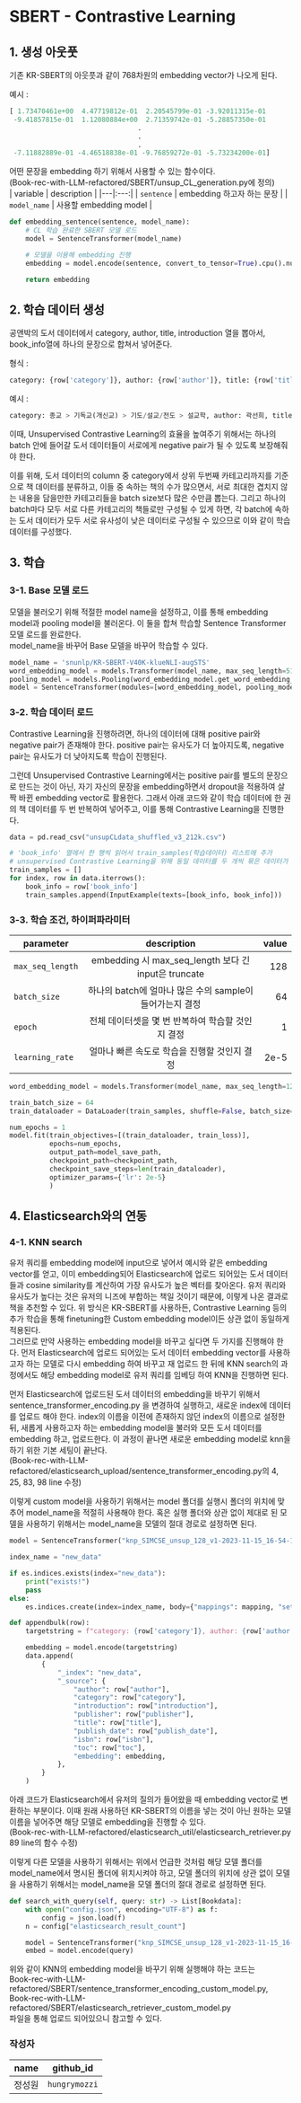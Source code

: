 # SBERT - Contrastive Learning
## 1. 생성 아웃풋
기존 KR-SBERT의 아웃풋과 같이 768차원의 embedding vector가 나오게 된다.

예시 :
```python
[ 1.73470461e+00  4.47719812e-01  2.20545799e-01 -3.92011315e-01
 -9.41857815e-01  1.12080884e+00  2.71359742e-01 -5.28857350e-01
                                .
                                .
                                .
 -7.11882889e-01 -4.46518838e-01 -9.76859272e-01 -5.73234200e-01]
```

어떤 문장을 embedding 하기 위해서 사용할 수 있는 함수이다.   
(Book-rec-with-LLM-refactored/SBERT/unsup_CL_generation.py에 정의)   
| variable | description |
|---|:---:|
| `sentence` | embedding 하고자 하는 문장 |
| `model_name` | 사용할 embedding model |

```python
def embedding_sentence(sentence, model_name):
    # CL 학습 완료한 SBERT 모델 로드
    model = SentenceTransformer(model_name)

    # 모델을 이용해 embedding 진행
    embedding = model.encode(sentence, convert_to_tensor=True).cpu().numpy()

    return embedding
```

## 2. 학습 데이터 생성
공앤박의 도서 데이터에서 category, author, title, introduction 열을 뽑아서, book_info열에 하나의 문장으로 합쳐서 넣어준다.

형식 :
```python    
category: {row['category']}, author: {row['author']}, title: {row['title']}, introduction: {row['introduction']}
```

예시 :
```python
category: 종교 > 기독교(개신교) > 기도/설교/전도 > 설교학, author: 곽선희, title: 참회의 은총(설교집 11), introduction: 이 책은 일반인들이 기독교에 대해 이해할 수 있는 교양서이다.
```

이때, Unsupervised Contrastive Learning의 효율을 높여주기 위해서는 하나의 batch 안에 들어갈 도서 데이터들이 서로에게 negative pair가 될 수 있도록 보장해줘야 한다.

이를 위해, 도서 데이터의 column 중 category에서 상위 두번째 카테고리까지를 기준으로 책 데이터를 분류하고, 이들 중 속하는 책의 수가 많으면서, 서로 최대한 겹치지 않는 내용을 담을만한 카테고리들을 batch size보다 많은 수만큼 뽑는다. 그리고 하나의 batch마다 모두 서로 다른 카테고리의 책들로만 구성될 수 있게 하면, 각 batch에 속하는 도서 데이터가 모두 서로 유사성이 낮은 데이터로 구성될 수 있으므로 이와 같이 학습 데이터를 구성했다.

## 3. 학습
### 3-1. Base 모델 로드
모델을 불러오기 위해 적절한 model name을 설정하고, 이를 통해 embedding model과 pooling model을 불러온다.
이 둘을 합쳐 학습할 Sentence Transformer 모델 로드를 완료한다.   
model_name을 바꾸어 Base 모델을 바꾸어 학습할 수 있다.
```python
model_name = 'snunlp/KR-SBERT-V40K-klueNLI-augSTS'
word_embedding_model = models.Transformer(model_name, max_seq_length=512)
pooling_model = models.Pooling(word_embedding_model.get_word_embedding_dimension())
model = SentenceTransformer(modules=[word_embedding_model, pooling_model])
```

### 3-2. 학습 데이터 로드
Contrastive Learning을 진행하려면, 하나의 데이터에 대해 positive pair와 negative pair가 존재해야 한다. positive pair는 유사도가 더 높아지도록, negative pair는 유사도가 더 낮아지도록 학습이 진행된다.

그런데 Unsupervised Contrastive Learning에서는 positive pair를 별도의 문장으로 만드는 것이 아닌, 자기 자신의 문장을 embedding하면서 dropout을 적용하여 살짝 바뀐 embedding vector로 활용한다. 그래서 아래 코드와 같이 학습 데이터에 한 권의 책 데이터를 두 번 반복하여 넣어주고, 이를 통해 Contrastive Learning을 진행한다.
```python
data = pd.read_csv("unsupCLdata_shuffled_v3_212k.csv")

# 'book_info' 열에서 한 행씩 읽어서 train_samples(학습데이터) 리스트에 추가
# unsupervised Contrastive Learning을 위해 동일 데이터를 두 개씩 묶은 데이터가 들어가게 됨
train_samples = []
for index, row in data.iterrows():
    book_info = row['book_info']
    train_samples.append(InputExample(texts=[book_info, book_info]))
```

### 3-3. 학습 조건, 하이퍼파라미터
| parameter | description | value |
|---|:---:|---:|
| `max_seq_length` | embedding 시 max_seq_length 보다 긴 input은 truncate | 128 |
| `batch_size` | 하나의 batch에 얼마나 많은 수의 sample이 들어가는지 결정 | 64 |
| `epoch` | 전체 데이터셋을 몇 번 반복하여 학습할 것인지 결정 | 1 |
| `learning_rate` | 얼마나 빠른 속도로 학습을 진행할 것인지 결정 | 2e-5 |
```python
word_embedding_model = models.Transformer(model_name, max_seq_length=128)

train_batch_size = 64
train_dataloader = DataLoader(train_samples, shuffle=False, batch_size=train_batch_size)

num_epochs = 1
model.fit(train_objectives=[(train_dataloader, train_loss)],
          epochs=num_epochs,
          output_path=model_save_path,
          checkpoint_path=checkpoint_path,
          checkpoint_save_steps=len(train_dataloader),
          optimizer_params={'lr': 2e-5}
          )
```

## 4. Elasticsearch와의 연동
### 4-1. KNN search
유저 쿼리를 embedding model에 input으로 넣어서 예시와 같은 embedding vector를 얻고, 이미 embedding되어 Elasticsearch에 업로드 되어있는 도서 데이터들과 cosine similarity를 계산하여 가장 유사도가 높은 벡터를 찾아온다. 유저 쿼리와 유사도가 높다는 것은 유저의 니즈에 부합하는 책일 것이기 때문에, 이렇게 나온 결과로 책을 추천할 수 있다. 위 방식은 KR-SBERT를 사용하든, Contrastive Learning 등의 추가 학습을 통해 finetuning한 Custom embedding model이든 상관 없이 동일하게 적용된다.   
그러므로 만약 사용하는 embedding model을 바꾸고 싶다면 두 가지를 진행해야 한다. 먼저 Elasticsearch에 업로드 되어있는 도서 데이터 embedding vector를 사용하고자 하는 모델로 다시 embedding 하여 바꾸고 재 업로드 한 뒤에 KNN search의 과정에서도 해당 embedding model로 유저 쿼리를 임베딩 하여 KNN을 진행하면 된다.   

먼저 Elasticsearch에 업로드된 도서 데이터의 embedding을 바꾸기 위해서 sentence_transformer_encoding.py 을 변경하여 실행하고, 새로운 index에 데이터를 업로드 해야 한다.
index의 이름을 이전에 존재하지 않던 index의 이름으로 설정한 뒤, 새롭게 사용하고자 하는 embedding model을 불러와 모든 도서 데이터를 embedding 하고, 업로드한다. 이 과정이 끝나면 새로운 embedding model로 knn을 하기 위한 기본 세팅이 끝난다.   
(Book-rec-with-LLM-refactored/elasticsearch_upload/sentence_transformer_encoding.py의 4, 25, 83, 98 line 수정)

이렇게 custom model을 사용하기 위해서는 model 폴더를 실행시 폴더의 위치에 맞추어 model_name을 적절히 사용해야 한다. 혹은 실행 폴더와 상관 없이 제대로 된 모델을 사용하기 위해서는 model_name을 모델의 절대 경로로 설정하면 된다. 
```python
model = SentenceTransformer("knp_SIMCSE_unsup_128_v1-2023-11-15_16-54-15")

index_name = "new_data"

if es.indices.exists(index="new_data"):
    print("exists!")
    pass
else:
    es.indices.create(index=index_name, body={"mappings": mapping, "settings": setting})

def appendbulk(row):
    targetstring = f"category: {row['category']}, author: {row['author']}, introduction: {row['introduction']}, title: {row['title']}"

    embedding = model.encode(targetstring)
    data.append(
        {
            "_index": "new_data",
            "_source": {
                "author": row["author"],
                "category": row["category"],
                "introduction": row["introduction"],
                "publisher": row["publisher"],
                "title": row["title"],
                "publish_date": row["publish_date"],
                "isbn": row["isbn"],
                "toc": row["toc"],
                "embedding": embedding,
            },
        }
    )
```

아래 코드가 Elasticsearch에서 유저의 질의가 들어왔을 때 embedding vector로 변환하는 부분이다. 이때 원래 사용하던 KR-SBERT의 이름을 넣는 것이 아닌 원하는 모델 이름을 넣어주면 해당 모델로 embedding을 진행할 수 있다.   
(Book-rec-with-LLM-refactored/elasticsearch_util/elasticsearch_retriever.py 89 line의 함수 수정)

이렇게 다른 모델을 사용하기 위해서는 위에서 언급한 것처럼 해당 모델 폴더를 model_name에서 명시된 폴더에 위치시켜야 하고, 모델 폴더의 위치에 상관 없이 모델을 사용하기 위해서는 model_name을 모델 폴더의 절대 경로로 설정하면 된다.
```python
def search_with_query(self, query: str) -> List[Bookdata]:
    with open("config.json", encoding="UTF-8") as f:
        config = json.load(f)
    n = config["elasticsearch_result_count"]

    model = SentenceTransformer("knp_SIMCSE_unsup_128_v1-2023-11-15_16-54-15")
    embed = model.encode(query)
```

위와 같이 KNN의 embedding model을 바꾸기 위해 실행해야 하는 코드는   
Book-rec-with-LLM-refactored/SBERT/sentence_transformer_encoding_custom_model.py,   
Book-rec-with-LLM-refactored/SBERT/elasticsearch_retriever_custom_model.py   
파일을 통해 업로드 되어있으니 참고할 수 있다.

### 작성자
| name | github_id |
| --- | :---: |
| 정성원 | `hungrymozzi` |
